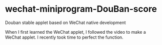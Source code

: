 # wechat-miniprogram-DouBan-score
Douban stable applet based on WeChat native development


When I first learned the WeChat applet, I followed the video to make a WeChat applet. I recently took time to perfect the function.
